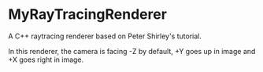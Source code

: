 # MyRayTracingRenderer
A C++ raytracing renderer based on Peter Shirley's tutorial.

In this renderer, the camera is facing -Z by default, +Y goes up in image and +X goes right in image.
